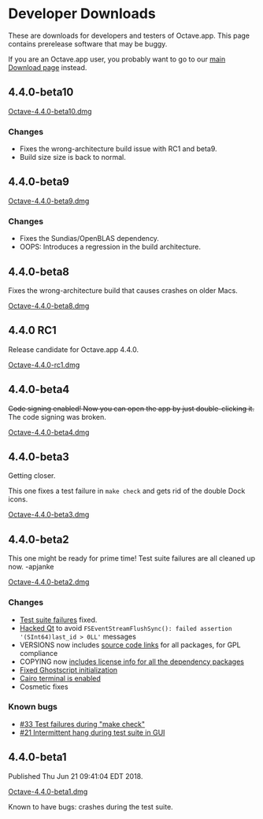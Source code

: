 Developer Downloads
====================

These are downloads for developers and testers of Octave.app. This page contains prerelease software that may be buggy.

If you are an Octave.app user, you probably want to go to our [main Download page](/Download.html) instead.

##  4.4.0-beta10

[Octave-4.4.0-beta10.dmg](https://github.com/octave-app/octave-app/releases/download/v4.4.0-beta10/Octave-4.4.0-beta10.dmg)

### Changes

* Fixes the wrong-architecture build issue with RC1 and beta9.
* Build size size is back to normal.

##  4.4.0-beta9

[Octave-4.4.0-beta9.dmg](https://github.com/octave-app/octave-app/releases/download/v4.4.0-beta9/Octave-4.4.0-beta9.dmg)

### Changes

* Fixes the Sundias/OpenBLAS dependency.
* OOPS: Introduces a regression in the build architecture.

##  4.4.0-beta8

Fixes the wrong-architecture build that causes crashes on older Macs.

[Octave-4.4.0-beta8.dmg](https://github.com/octave-app/octave-app/releases/download/v4.4.0-beta8/Octave-4.4.0-beta8.dmg)

##  4.4.0 RC1

Release candidate for Octave.app 4.4.0.

[Octave-4.4.0-rc1.dmg](https://github.com/octave-app/octave-app/releases/download/v4.4.0-rc1/Octave-4.4.0-rc1.dmg)

##  4.4.0-beta4

<strike>Code signing enabled! Now you can open the app by just double-clicking 
it.</strike> The code signing was broken.

[Octave-4.4.0-beta4.dmg](https://github.com/octave-app/octave-app/releases/download/v4.4.0-beta4/Octave-4.4.0-beta4.dmg)

##  4.4.0-beta3

Getting closer.

This one fixes a test failure in `make check` and gets rid of the double Dock icons.

[Octave-4.4.0-beta3.dmg](https://github.com/octave-app/octave-app/releases/download/v4.4.0-beta3/Octave-4.4.0-beta3.dmg)

##  4.4.0-beta2

This one might be ready for prime time! Test suite failures are all cleaned up now. -apjanke

[Octave-4.4.0-beta2.dmg](https://github.com/octave-app/octave-app/releases/download/untagged-4e9d0ab25492be932368/Octave-4.4.0-beta2.dmg)

###  Changes

* [Test suite failures](https://github.com/octave-app/octave-app-bundler/issues/17) fixed.
* [Hacked Qt](https://github.com/octave-app/octave-app-bundler/issues/13) to avoid `FSEventStreamFlushSync(): failed assertion '(SInt64)last_id > 0LL'` messages
* VERSIONS now includes [source code links](https://github.com/octave-app/homebrew-octave-app/commit/1af9601aad55950276d1ebf78e9d10a46a72eb02) for all packages, for GPL compliance
* COPYING now [includes license info for all the dependency packages](https://github.com/octave-app/octave-app-bundler/issues/27)
* [Fixed Ghostscript initialization](https://github.com/octave-app/octave-app-bundler/issues/20)
* [Cairo terminal is enabled](https://github.com/octave-app/octave-app-bundler/issues/25)
* Cosmetic fixes

###  Known bugs

* [#33 Test failures during "make check"](https://github.com/octave-app/octave-app-bundler/issues/33)
* [#21 Intermittent hang during test suite in GUI](https://github.com/octave-app/octave-app-bundler/issues/21)

##  4.4.0-beta1

Published Thu Jun 21 09:41:04 EDT 2018.

[Octave-4.4.0-beta1.dmg](https://github.com/octave-app/octave-app/releases/download/v4.4.0-beta1/Octave-4.4.0-beta1.dmg)

Known to have bugs: crashes during the test suite.
